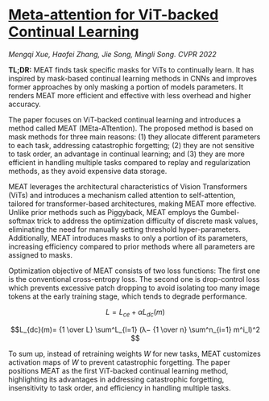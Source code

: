 # [Meta-attention for ViT-backed Continual Learning](https://openaccess.thecvf.com/content/CVPR2022/html/Xue_Meta-Attention_for_ViT-Backed_Continual_Learning_CVPR_2022_paper.html)
*Mengqi Xue, Haofei Zhang, Jie Song, Mingli Song.* *CVPR 2022*

**TL;DR:** MEAT finds task specific masks for ViTs to continually learn. It has inspired by mask-based continual learning methods in CNNs and improves former approaches by only masking a portion of models parameters.
It renders MEAT more efficient and effective with less overhead and higher accuracy.

The paper focuses on ViT-backed continual learning and introduces a method called MEAT (MEta-ATtention). 
The proposed method is based on mask methods for three main reasons: 
(1) they allocate different parameters to each task, addressing catastrophic forgetting; 
(2) they are not sensitive to task order, an advantage in continual learning; and 
(3) they are more efficient in handling multiple tasks compared to replay and regularization methods, as they avoid expensive data storage.

MEAT leverages the architectural characteristics of Vision Transformers (ViTs) and introduces a mechanism called attention to self-attention, 
tailored for transformer-based architectures, making MEAT more effective. Unlike prior methods such as Piggyback, 
MEAT employs the Gumbel-softmax trick to address the optimization difficulty of discrete mask values, eliminating the need for manually setting threshold hyper-parameters. 
Additionally, MEAT introduces masks to only a portion of its parameters, increasing efficiency compared to prior methods where all parameters are assigned to masks.

Optimization objective of MEAT consists of two loss functions:
The first one is the conventional cross-entropy loss. The second one is drop-control loss which prevents excessive patch dropping to avoid isolating too many image tokens at the early training stage, 
which tends to degrade performance.

$$L = L_{ce} + αL_{dc}(m)$$

$$L_{dc}(m)= {1 \over L} \sum^L_{l=1} (λ− {1 \over n} \sum^n_{i=1} m^i_l)^2 $$


To sum up, instead of retraining weights $W$ for new tasks, MEAT customizes activation maps of $W$ to prevent catastrophic forgetting.
The paper positions MEAT as the first ViT-backed continual learning method, highlighting its advantages in addressing catastrophic forgetting, insensitivity to task order, and efficiency in handling multiple tasks.
